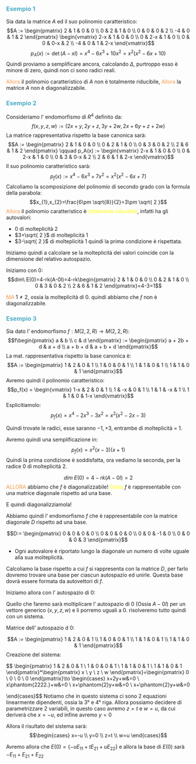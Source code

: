 ### <font color="#4bacc6">Esempio 1</font>
Sia data la matrice $A$ ed il suo polinomio caratteristico:
$$A := \begin{pmatrix}
2 & 1 & 0 & 0 \\
0 & 2 & 1 & 0 \\
0 & 0 & 0 & 2 \\
-4 & 0 & 1 & 2
\end{pmatrix}
\begin{vmatrix}
2-x & 1 & 0 & 0 \\
0 & 2-x & 1 & 0 \\
0 & 0 & 0-x & 2 \\
-4 & 0 & 1 & 2-x
\end{vmatrix}$$
$$p_{A}(x):=\det(A-xI)=x^4-6x^3+10x^2=x^2(x^2-6x+10)$$
Quindi proviamo a semplificare ancora, calcolando $\Delta$, purtroppo esso è minore di zero, quindi non ci sono radici reali.

<font color="#f79646">Allora</font> il polinomio caratteristico di $A$ non è totalmente riducibile,
<font color="#f79646">Allora</font> la matrice $A$ non è diagonalizzabile.

### <font color="#4bacc6">Esempio 2</font>
Consideriamo l’ endomorfismo di $R^4$ definito da:
$$f(x,y,z,w):=(2x+y,2y+z,3y+2w,2x+6y+z+2w)$$
La matrice rappresentativa rispetto la base canonica sarà:
$$A := \begin{pmatrix}
2 & 1 & 0 & 0 \\
0 & 2 & 1 & 0 \\
0 & 3 & 0 & 2 \\
2 & 6 & 1 & 2
\end{pmatrix}
\qquad
p_A(x) := \begin{vmatrix}
2-x & 1 & 0 & 0 \\
0 & 2-x & 1 & 0 \\
0 & 3 & 0-x & 2 \\
2 & 6 & 1 & 2-x
\end{vmatrix}$$
Il suo polinomio caratteristico sarà:
$$p_{f}(x):=x^4-6x^3+7x^2=x^2(x^2-6x+7)$$
Calcoliamo la scomposizione del polinomio di secondo grado con la formula della parabola:
$$x_{1},x_{2}=\frac{6\pm \sqrt{8}}{2}=3\pm \sqrt{ 2 }$$
<font color="#f79646">Allora</font> il polinomio caratteristico è <font color="#ffff00">totalmente riducibile</font>, infatti ha gli autovalori:
- $0$ di molteplicità $2$
- $3+\sqrt{ 2 }$ di molteplicità $1$
- $3-\sqrt{ 2 }$ di molteplicità $1$
quindi la prima condizione è rispettata.

Iniziamo quindi a calcolare se la molteplicità dei valori coincide con la dimensione del relativo autospazio.

Iniziamo con $0$:
$$dim\ E(0)=4-rk(A-0I)=4-rk\begin{pmatrix}
2 & 1 & 0 & 0 \\
0 & 2 & 1 & 0 \\
0 & 3 & 0 & 2 \\
2 & 6 & 1 & 2
\end{pmatrix}=4-3=1$$

<font color="#f79646">MA</font> $1\neq 2$, ossia la molteplicità di $0$. quindi abbiamo che $f$ non è diagonalizzabile.

### <font color="#4bacc6">Esempio 3</font>
Sia dato l’ endomorfismo $f:M(2,2,R)\to M(2,2,R)$:
$$f\begin{pmatrix}
a & b \\
c & d
\end{pmatrix} := \begin{pmatrix}
a + 2b + d & a + d \\
a + b + d & a + b + d
\end{pmatrix}$$
La mat. rappresentativa rispetto la base canonica è:
$$A := \begin{pmatrix}
1 & 2 & 0 & 1 \\
1 & 0 & 0 & 1 \\
1 & 1 & 0 & 1 \\
1 & 1 & 0 & 1
\end{pmatrix}$$
Avremo quindi il polinomio caratteristico: 
$$p_f(x) = \begin{vmatrix}
1-x & 2 & 0 & 1 \\
1 & -x & 0 & 1 \\
1 & 1 & -x & 1 \\
1 & 1 & 0 & 1-x
\end{vmatrix}$$
Esplicitiamolo:
$$p_{f}(x)=x^4-2x^3-3x^2=x^2(x^2-2x-3)$$

Quindi trovate le radici, esse saranno $-1,+3$, entrambe di molteplicità = 1.

Avremo quindi una semplificazione in:
$$p_{f}(x)=x^2(x-3)(x+1)$$
Quindi la prima condizione è soddisfatta, ora vediamo la seconda, per la radice 0 di molteplicità 2.

$$dim\ E(0)=4-rk(A-0I)=2$$
<font color="#f79646">ALLORA</font> abbiamo che $f$ è diagonalizzabile!
<font color="#ffff00">Ossia</font> $f$ è rappresentabile con una matrice diagonale rispetto ad una base.

E quindi diagonalizziamola!

Abbiamo quindi l’ endomorfismo $f$ che è rappresentabile con la matrice diagonale $D$ rispetto ad una base.

$$D:= \begin{pmatrix}
0 & 0 & 0 & 0 \\
0 & 0 & 0 & 0 \\
0 & 0 & -1 & 0 \\
0 & 0 & 0 & 3
\end{pmatrix}$$
- Ogni autovalore è riportato lungo la diagonale un numero di volte uguale alla sua molteplicità.

Calcoliamo la base rispetto a cui $f$ si rappresenta con la matrice $D$, per farlo dovremo trovare una base per ciascun autospazio ed unirle. Questa base dovrà essere formata da autovettori di $f$.


Iniziamo allora con l’ autospazio di $0$:

Quello che faremo sarà moltiplicare l’ autospazio di $0$ (Ossia $A-0I$) per un vettore generico ($x,y,z,w$) e li porremo uguali a 0. risolveremo tutto quindi con un sistema.

Matrice dell’ autospazio d 0:

$$A := \begin{pmatrix}
1 & 2 & 0 & 1 \\
1 & 0 & 0 & 1 \\
1 & 1 & 0 & 1 \\
1 & 1 & 0 & 1
\end{pmatrix}$$
Creazione del sistema:

$$ \begin{pmatrix}
1 & 2 & 0 & 1 \\
1 & 0 & 0 & 1 \\
1 & 1 & 0 & 1 \\
1 & 1 & 0 & 1
\end{pmatrix}*\begin{pmatrix}
x \\
y \\
z \\
w
\end{pmatrix}=\begin{pmatrix}
0 \\
0 \\
0 \\
0
\end{pmatrix}\to \begin{cases}
x+2y+w&=0 \\
x\phantom{2222.}+w&=0 \\
x+\phantom{2}y+w&=0 \\
x+\phantom{2}y+w&=0

\end{cases}$$
Notiamo che in questo sistema ci sono 2 equazioni linearmente dipendenti, ossia la 3° e 4° riga. Allora possiamo decidere di parametrizzare 2 variabili, in questo caso avremo $z=t$ e $w=u$, da cui deriverà che $x=-u$, ed infine avremo $y=0$

Allora il risultato del sistema sarà:
$$\begin{cases}
x=-u \\
y=0 \\
z=t \\
w=u
\end{cases}$$

Avremo allora che $E(0)=\{-uE_{{11}}+tE_{21}+uE_{22}\}$ e allora la base di $E(0)$ sarà $-E_{{11}}+E_{{21}}+E_{{22}}$
